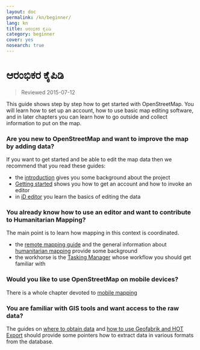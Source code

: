```yaml
---
layout: doc
permalink: /kn/beginner/
lang: kn
title: ಆರಂಭಿಕರ ಕೈಪಿಡಿ
category: beginner
cover: yes
nosearch: true
---
```


ಆರಂಭಿಕರ ಕೈಪಿಡಿ
================

> Reviewed 2015-07-12  

This guide shows step by step how to get started with OpenStreetMap. You will learn how to set up an account, how to use basic map editing software, and in later chapters you can learn how to go outside and collect information to put on the map. 

### Are you new to OpenStreetMap and want to improve the map by adding data?

If you want to get started and be able to edit the map data then we recommend that you read these guides:
- the [introduction](/en/beginner/introduction/) gives you some background about the project
- [Getting started](/en/beginner/start-osm/) shows you how to get an account and how to invoke an editor
- in [iD editor](/en/beginner/id-editor/) you learn the basics of editing the data


### You already know how to use an editor and want to contribute to Humanitarian Mapping?

The main point is to learn how mapping in this context is coordinated.
- the [remote mapping guide](/en/coordination/HOT-Remote-Response-Guide/) and the general information about [humanitarian mapping](/en/coordination/humanitarian/) provide some background
- the workhorse is the [Tasking Manager](/en/coordination/tasking-manager3/) whose workflow you should get familiar with

### Would you like to use OpenStreetMap on mobile devices?

There is a whole chapter devoted to [mobile mapping](/en/mobile-mapping/)


### You are familiar with GIS tools and want access to the raw data?

The guides on [where to obtain data](/en/osm-data/getting-data/) and [how to use Geofabrik and HOT Export](/en/osm-data/geofabrik-and-hot-export/) should provide some pointers how to extract data in various formats from the database.